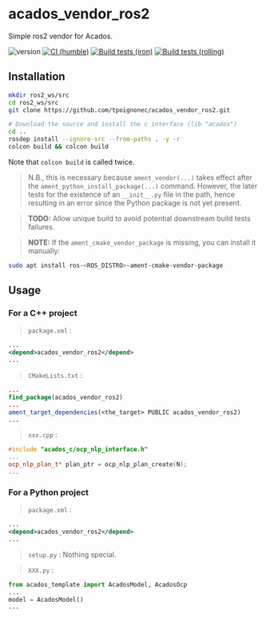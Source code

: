 # acados_vendor_ros2
Simple ros2 vendor for Acados.

![version](https://img.shields.io/badge/version-0.3.0-blue)
[![CI (humble)](https://github.com/tpoignonec/acados_vendor_ros2/actions/workflows/ci.yml/badge.svg)](https://github.com/tpoignonec/acados_vendor_ros2/actions/workflows/ci.yml)
[![Build tests (iron)](../../actions/workflows/ci-iron.yaml/badge.svg?branch=main)](../../actions/workflows/ci-iron.yaml?query=branch:main)
[![Build tests (rolling)](../../actions/workflows/ci-rolling.yaml/badge.svg?branch=main)](../../actions/workflows/ci-rolling.yaml?query=branch:main)


## Installation

```bash
mkdir ros2_ws/src
cd ros2_ws/src
git clone https://github.com/tpoignonec/acados_vendor_ros2.git

# Download the source and install the c interface (lib "acados")
cd ..
rosdep install --ignore-src --from-paths . -y -r
colcon build && colcon build
```
Note that `colcon build` is called twice.

> N.B., this is necessary because `ament_vendor(...)` takes effect after the `ament_python_install_package(...)` command.
However, the later tests for the existence of an `__init__.py` file in the path, hence resulting in an error since the Python package is not yet present.

>**TODO:** Allow unique build to avoid potential downstream build tests failures.

>**NOTE:** If the `ament_cmake_vendor_package` is missing, you can install it manually:
```bash
sudo apt install ros-<ROS_DISTRO>-ament-cmake-vendor-package
```

## Usage

### For a C++ project
> `package.xml` :
```xml
...
<depend>acados_vendor_ros2</depend>
...
```

> `CMakeLists.txt` :
```cmake
...
find_package(acados_vendor_ros2)
...
ament_target_dependencies(<the_target> PUBLIC acados_vendor_ros2)
...
```
> `xxx.cpp` :
```cpp
#include "acados_c/ocp_nlp_interface.h"
...
ocp_nlp_plan_t* plan_ptr = ocp_nlp_plan_create(N);
...
```

### For a Python project

> `package.xml` :
```xml
...
<depend>acados_vendor_ros2</depend>
...
```

> `setup.py` :
Nothing special.

> `XXX.py` :
```python
from acados_template import AcadosModel, AcadosOcp
...
model = AcadosModel()
...
```
